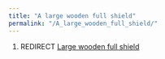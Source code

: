 ```yaml
---
title: "A large wooden full shield"
permalink: "/A_large_wooden_full_shield/"
---
```


1.  REDIRECT [Large wooden full
    shield](Large_wooden_full_shield "wikilink")